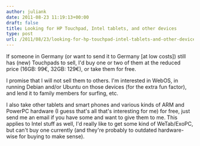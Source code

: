 ```yaml
---
author: juliank
date: 2011-08-23 11:19:13+00:00
draft: false
title: Looking for HP Touchpad, Intel tablets, and other devices
type: post
url: /2011/08/23/looking-for-hp-touchpad-intel-tablets-and-other-devices/
---
```


If someone in Germany (or want to send it to Germany [at low costs]) still has (new) Touchpads to sell, I'd buy one or two of them at the reduced price (16GB: 99€, 32GB: 129€), or take them for free.

I promise that I will not sell them to others. I'm interested in WebOS, in running Debian and/or Ubuntu on those devices (for the extra fun  factor), and lend it to family members for surfing, etc.

I also take other tablets and smart phones and various kinds of ARM and PowerPC hardware (I guess that's all that's interesting for me) for free, just send me an email if you have some and want to give them to me. This applies to Intel stuff as well, I'd really like to get some kind of WeTab/ExoPC, but can't buy one currently (and they're probably to outdated hardware-wise for buying to make sense).
